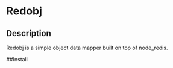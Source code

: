 # Redobj

## Description

Redobj is a simple object data mapper built on top of node_redis. 

##Install
